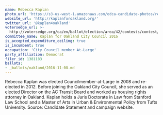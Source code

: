 ```yaml
---
name: Rebecca Kaplan
photo_url: 'https://s3-us-west-1.amazonaws.com/odca-candidate-photos/rebecca-kaplan.png'
website_url: 'http://kaplanforoakland.org/'
twitter_url: '@kaplan4oakland'
votersedge_url: >-
  http://votersedge.org/ca/en/ballot/election/area/42/contests/contest/13234/candidate/130751?&county=Alameda%20County&election_authority_id=1
committee_name: Kaplan for Oakland City Council 2016
is_accepted_expenditure_ceiling: true
is_incumbent: true
occupation: 'City Council member At-Large'
party_affiliation: Democrat
filer_id: 1381183
ballots:
- _ballots/oakland/2016-11-08.md
---
```

Rebecca Kaplan was elected Councilmember-at-Large in 2008 and re-elected in 2012. Before joining the Oakland City Council, she served as an elected Director on the AC Transit Board and worked as housing rights attorney in Oakland. Kaplan holds a Juris Doctorate in Law from Stanford Law School and a Master of Arts in Urban & Environmental Policy from Tufts University. Source: Candidate Statement and campaign website.
